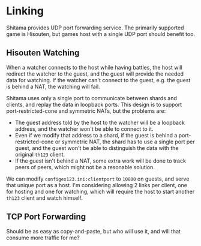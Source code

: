 
# Linking

Shitama provides UDP port forwarding service. The primarily supported game is Hisouten, but games host with a single UDP port should benefit too.

## Hisouten Watching

When a watcher connects to the host while having battles, the host will redirect the watcher to the guest, and the guest will provide the needed data for watching. If the watcher can't connect to the guest, e.g. the guest is behind a NAT, the watching will fail.

Shitama uses only a single port to communicate between shards and clients, and replay the data in loopback ports. This design is to support port-restricted-cone and symmetric NATs, but the problems are:

* The guest address told by the host to the watcher will be a loopback address, and the watcher won't be able to connect to it.
* Even if we modify that address to a shard, if the guest is behind a port-restricted-cone or symmetric NAT, the shard has to use a single port per guest, and the guest won't be able to distinguish the data with the original `th123` client.
* If the guest isn't behind a NAT, some extra work will be done to track peers of peers, which might not be a resonable solution.

We can modify `configex123.ini:clientport` to `10800` on guests, and serve that unique port as a host. I'm considering allowing 2 links per client, one for hosting and one for watching, which will require the host to start another `th123` client and watch himself.

## TCP Port Forwarding

Should be as easy as copy-and-paste, but who will use it, and will that consume more traffic for me?
